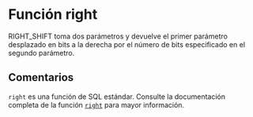 ﻿---
SidebarGroup: "Funciones de texto"
Autogenerated: true
---

# Función  right

RIGHT_SHIFT toma dos parámetros y devuelve el primer parámetro desplazado en bits a la derecha por el número de bits especificado en el segundo parámetro.

## Comentarios 

`right` es una función de SQL estándar. Consulte la documentación completa de la función [`right`](https://learn.microsoft.com/es-es/sql/t-sql/functions/right-transact-sql) para mayor información.
